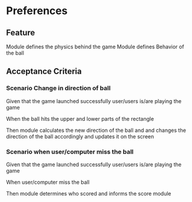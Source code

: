 # Preferences

## Feature

Module defines the physics behind the game
Module defines Behavior of the ball

## Acceptance Criteria

### Scenario Change in direction of ball

  Given that the game launched successfully
  user/users is/are playing the game

  When the ball hits the upper and lower parts of the rectangle

  Then module calculates the new direction of the ball
  and and changes the direction of the ball accordingly
  and updates it on the screen

### Scenario when user/computer miss the ball

  Given that the game launched successfully
  user/users is/are playing the game

  When user/computer miss the ball

  Then module determines who scored and informs the score module
